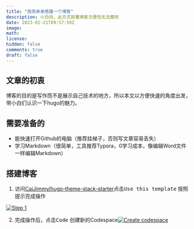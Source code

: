 ```yaml
---
title: "简简单单搭建一个博客"
description: 小白向，此方式部署博客方便但无法魔改
date: 2023-02-21T09:57:59Z
image: 
math: 
license: 
hidden: false
comments: true
draft: false
---
```

## 文章的初衷

博客的目的是写作而不是展示自己技术的地方，所以本文以方便快速的角度出发，带小白们认识一下hugo的魅力。

## 需要准备的

* 能快速打开Github的电脑（推荐挂梯子，否则写文章容易丢失）
* 学习Markdown（很简单，工具推荐Typora，0学习成本，像编辑Word文件一样编辑Markdown）

## 搭建博客

1. 访问[CaiJimmy/hugo-theme-stack-starter](https://github.com/CaiJimmy/hugo-theme-stack-starter)点击<kbd>Use this template</kbd> 按照提示完成操作

[![Step 1](https://user-images.githubusercontent.com/5889006/156916624-20b2a784-f3a9-4718-aa5f-ce2a436b241f.png)](https://user-images.githubusercontent.com/5889006/156916624-20b2a784-f3a9-4718-aa5f-ce2a436b241f.png)

2. 完成操作后，点击<kbd>Code</kbd> 创建新的Codespace[![Create codespace](https://user-images.githubusercontent.com/5889006/156916672-43b7b6e9-4ffb-4704-b4ba-d5ca40ffcae7.png)](https://user-images.githubusercontent.com/5889006/156916672-43b7b6e9-4ffb-4704-b4ba-d5ca40ffcae7.png)

